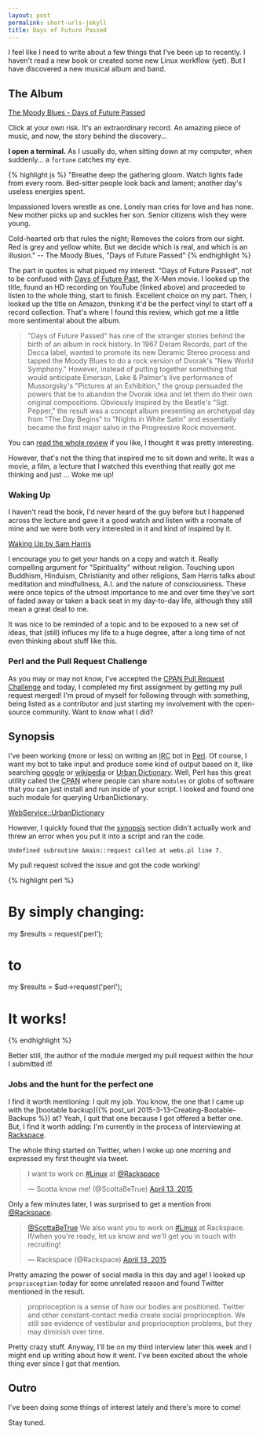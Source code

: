 ```yaml
---
layout: post
permalink: short-urls-jekyll
title: Days of Future Passed
---
```


I feel like I need to write about a few things that I've been up to recently. I haven't read a new book or created some new Linux workflow (yet). But I have discovered a new musical album and band. 
<!--more-->
## The Album 

[The Moody Blues - Days of Future Passed](https://www.youtube.com/watch?v=2y_9hwW1eV0&feature=youtu.be&t=1s)

Click at your own risk. It's an extraordinary record. An amazing piece of music, and now, the story behind the discovery...

<strong>I open a terminal.</strong> As I usually do, when sitting down at my computer, when suddenly... a `fortune` catches my eye. 

{% highlight js %}
"Breathe deep the gathering gloom.
Watch lights fade from every room.
Bed-sitter people look back and lament;
another day's useless energies spent.

Impassioned lovers wrestle as one.
Lonely man cries for love and has none.
New mother picks up and suckles her son.
Senior citizens wish they were young.

Cold-hearted orb that rules the night;
Removes the colors from our sight.
Red is grey and yellow white.
But we decide which is real, and which is an illusion."
                -- The Moody Blues, "Days of Future Passed"
{% endhighlight %}

The part in quotes is what piqued my interest. "Days of Future Passed", not to be confused with [Days of Future Past](https://itunes.apple.com/us/movie/x-men-days-of-future-past/id867914892), the X-Men movie. I looked up the title, found an HD recording on YouTube (linked above) and proceeded to listen to the whole thing, start to finish. Excellent choice on my part. Then, I looked up the title on Amazon, thinking it'd be the perfect vinyl to start off a record collection. That's where I found this review, which got me a little more sentimental about the album.

>"Days of Future Passed" has one of the stranger stories behind the birth of an album in rock history. In 1967 Deram Records, part of the Decca label, wanted to promote its new Deramic Stereo process and tapped the Moody Blues to do a rock version of Dvorak's "New World Symphony." However, instead of putting together something that would anticipate Emerson, Lake & Palmer's live performance of Mussorgsky's "Pictures at an Exhibition," the group persuaded the powers that be to abandon the Dvorak idea and let them do their own original compositions. Obviously inspired by the Beatle's "Sgt. Pepper," the result was a concept album presenting an archetypal day from "The Day Begins" to "Nights in White Satin" and essentially became the first major salvo in the Progressive Rock movement.

You can [read the whole review](http://www.amazon.com/gp/customer-reviews/RKBTOZTK6J9LV/ref=cm_cr_pr_rvw_ttl?ie=UTF8&ASIN=B000063J2D) if you like, I thought it was pretty interesting.

However, that's not the thing that inspired me to sit down and write. It was a movie, a film, a lecture that I watched this eventhing that really got me thinking and just ... Woke me up!

### Waking Up

I haven't read the book, I'd never heard of the guy before but I happened across the lecture and gave it a good watch and listen with a roomate of mine and we were both very interested in it and kind of inspired by it.

[Waking Up by Sam Harris](https://vimeo.com/ondemand/wakingup)

I encourage you to get your hands on a copy and watch it. Really compelling argument for "Spirituality" without religion. Touching upon Buddhism, Hinduism, Christianity and other religions, Sam Harris talks about meditation and mindfullness, A.I. and the nature of consciousness. These were once topics of the utmost importance to me and over time they've sort of faded away or taken a back seat in my day-to-day life, although they still mean a great deal to me.

It was nice to be reminded of a topic and to be exposed to a new set of ideas, that (still) influces my life to a huge degree, after a long time of not even thinking about stuff like this.

### Perl and the Pull Request Challenge 

As you may or may not know, I've accepted the [CPAN Pull Request Challenge](http://cpan-prc.org) and today, I completed my first assignment by getting my pull request merged! I'm proud of myself for following through with something, being listed as a contributor and just starting my involvement with the open-source community. Want to know what I did?

## Synopsis

I've been working (more or less) on writing an <abbr title="Internet Relay Chat">IRC</abbr> bot in [Perl](http://perl.org). Of course, I want my bot to take input and produce some kind of output based on it, like searching [google](http://lmgtfy.com/?q=google) or [wikipedia](http://wikipedia.org) or [Urban Dictionary](http://urbandictionary.com). Well, Perl has this great utility called the <abbr title="Comprehensive Perl Archive Network">CPAN</abbr> where people can share `modules` or globs of software that you can just install and run inside of your script. I looked and found one such module for querying UrbanDictionary.

[WebService::UrbanDictionary](https://metacpan.org/pod/WebService::UrbanDictionary)

However, I quickly found that the [synopsis](https://metacpan.org/pod/WebService::UrbanDictionary#SYNOPSIS) section didn't actually work and threw an error when you put it into a script and ran the code.

`Undefined subroutine &main::request called at webs.pl line 7.`

My pull request solved the issue and got the code working!

{% highlight perl %}
# By simply changing:
my $results = request('perl');

# to
my $results = $ud->request('perl');
# It works!
{% endhighlight %}

Better still, the author of the module merged my pull request within the hour I submitted it!

### Jobs and the hunt for the perfect one

I find it worth mentioning: I quit my job. You know, the one that I came up with the [bootable backup]({% post_url 2015-3-13-Creating-Bootable-Backups %}) at? Yeah, I quit that one because I got offered a better one. But, I find it worth adding: I'm currently in the process of interviewing at [Rackspace](http://rackspace.com). 

The whole thing started on Twitter, when I woke up one morning and expressed my first thought via tweet.

<blockquote class="twitter-tweet tw-align-center" lang="en"><p>I want to work on <a href="https://twitter.com/hashtag/Linux?src=hash">#Linux</a> at <a href="https://twitter.com/Rackspace">@Rackspace</a></p>&mdash; Scotta know me! (@ScottaBeTrue) <a href="https://twitter.com/ScottaBeTrue/status/587620046521774080">April 13, 2015</a></blockquote> <script async src="//platform.twitter.com/widgets.js" charset="utf-8"></script>

Only a few minutes later, I was surprised to get a mention from [@Rackspace](https://twitter.com/Rackspace).

<blockquote class="twitter-tweet tw-align-center" lang="en"><p><a href="https://twitter.com/ScottaBeTrue">@ScottaBeTrue</a> We also want you to work on <a href="https://twitter.com/hashtag/Linux?src=hash">#Linux</a> at Rackspace. If/when you&#39;re ready, let us know and we&#39;ll get you in touch with recruiting!</p>&mdash; Rackspace (@Rackspace) <a href="https://twitter.com/Rackspace/status/587621173367713792">April 13, 2015</a></blockquote> <script async src="//platform.twitter.com/widgets.js" charset="utf-8"></script>

Pretty amazing the power of social media in this day and age! I looked up `proprioception` today for some unrelated reason and found Twitter mentioned in the result.

>proprioception is a sense of how our bodies are positioned. Twitter and other constant-contact media create social proprioception. We still see evidence of vestibular and proprioception problems, but they may diminish over time.

Pretty crazy stuff. Anyway, I'll be on my third interview later this week and I might end up writing about how it went. I've been excited about the whole thing ever since I got that mention.

## Outro

I've been doing some things of interest lately and there's more to come! 

Stay tuned.

